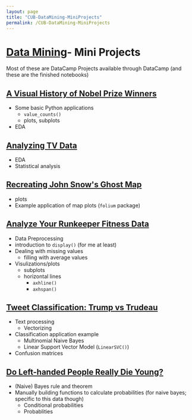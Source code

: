 ```yaml
---
layout: page
title: "CUB-DataMining-MiniProjects"
permalink: /CUB-DataMining-MiniProjects
---
```


# [Data Mining](DataMining.md)- Mini Projects
Most of these are DataCamp Projects available through DataCamp (and these are the finished notebooks)

[A Visual History of Nobel Prize Winners](CUB-DataMining/Mini-Projects/NobelPrize/nobelprize-notebook.html)
- 

- Some basic Python applications
    - `value_counts()`
    - plots, subplots
- EDA

[Analyzing TV Data](CUB-DataMining/Mini-Projects/TV/TVdata.html)
-

- EDA
- Statistical analysis

[Recreating John Snow's Ghost Map](CUB-DataMining/Mini-Projects/Map/GhostMap.html)
- 

- plots
- Example application of map plots (`folium` package)

[Analyze Your Runkeeper Fitness Data](CUB-DataMining/Mini-Projects/Fitness/FitnessData.html)
- 

- Data Preprocessing 
- introduction to `display()` (for me at least)
- Dealing with missing values
    - filling with average values
- Visulizations/plots
    - subplots
    - horizontal lines 
        - `axhline()`
        - `axhspan()`

[Tweet Classification: Trump vs Trudeau](CUB-DataMining/Mini-Projects/Tweets/TweetClassification.html)
- 

- Text processing
    - Vectorizing
- Classification application example
    - Multinomial Naive Bayes
    - Linear Support Vector Model (`LinearSVC()`)
- Confusion matrices

[Do Left-handed People Really Die Young?](CUB-DataMining/Mini-Projects/LeftHand/LHDieYoung.html)
- 

- (Naive) Bayes rule and theorem
- Manually building functions to calculate probabilities (for naive bayes; specific to this data though)
    - Conditional probabilities
    - Probablities
